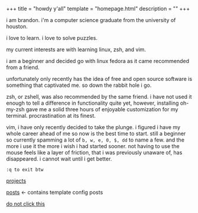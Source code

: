 +++
title = "howdy y'all" 
template = "homepage.html"
description = ""
+++

i am brandon. i'm a computer science graduate from the university of houston.


i love to learn. i love to solve puzzles.

my current interests are with learning linux, zsh, and vim. 

i am a beginner and decided go with linux fedora as it came recommended from a friend.

unfortunately only recently has the idea of free and open source software is something that captivated me. so down the rabbit hole i go. 

zsh, or zshell, was also recommended by the same friend. i have not used it enough to tell a difference in functionality quite yet, however, installing oh-my-zsh gave me a solid three hours of enjoyable customization for my terminal. procrastination at its finest.

vim, i have only recently decided to take the plunge. i figured i have my whole career ahead of me so now is the best time to start. still a beginner so currently spamming a lot of `b, w, e, 0, $, dd` to name a few. and the more i use it the more i wish i had started sooner. not having to use the mouse feels like a layer of friction, that i was previously unaware of, has disappeared. i cannot wait until i get better.

```:q to exit btw```

[projects](./projects/)

[posts](./posts/) <- contains template config posts  


[do not click this](./gotem/video)
